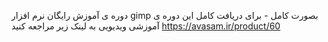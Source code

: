 دوره ی آموزش رایگان نرم افزار gimp بصورت کامل - برای دریافت کامل این دوره ی آموزشی ویدیویی به لینک زیر مراجعه کنید https://avasam.ir/product/60

